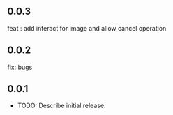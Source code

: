
## 0.0.3
feat : add interact for image and allow cancel operation
## 0.0.2
fix: bugs
## 0.0.1

* TODO: Describe initial release.

